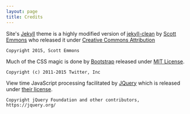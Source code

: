 ```yaml
---
layout: page
title: Credits
---
```

Site's
[Jekyll](http://jekyllrb.com/)
theme is a highly modified version of
[jekyll-clean](https://github.com/scotte/jekyll-clean)
by
[Scott Emmons](https://github.com/scotte)
who released it under
[Creative Commons Attribution](http://creativecommons.org/licenses/by/4.0/)

```
Copyright 2015, Scott Emmons
```

Much of the CSS magic is done by
[Bootstrap](http://getbootstrap.com/) released under
[MIT License](https://github.com/twbs/bootstrap/blob/master/LICENSE).

```
Copyright (c) 2011-2015 Twitter, Inc
```

View time JavaScript processing facilitated by
[JQuery](https://jquery.com/)
which is released under 
[their license](https://github.com/jquery/jquery/blob/master/LICENSE.txt).

```
Copyright jQuery Foundation and other contributors, https://jquery.org/
```
